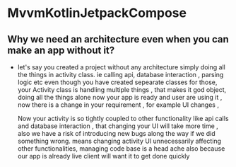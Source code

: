 # MvvmKotlinJetpackCompose

## Why we need an architecture even when you can make an app without it?
- let's say you created a project without any architecture simply doing all the things in activity class. ie calling api, database interaction , parsing logic etc 
  even though you have created sepearate classes for those, your Activity class is handling multiple things , that makes it god object, doing all the things alone
  now your app is ready and user are using it , now there is a change in your requirement , for example UI changes ,
  
  Now your activity is so tightly coupled to other functionality like api calls and database interaction , that changing your UI will take more time , also we have a risk of         introducing new bugs along the way if we did something wrong. means changing activity UI unnecessarily affecting other functionalities, managing code base is a head ache also 
  because our app is already live client will want it to get done quickly 

